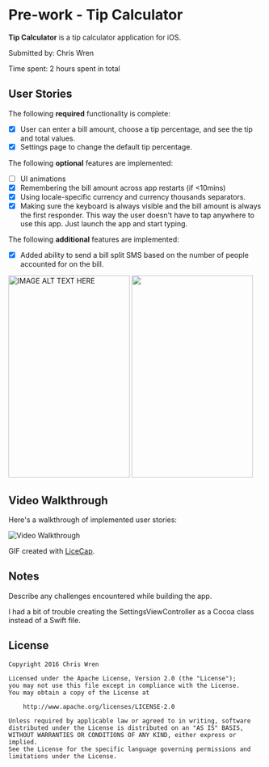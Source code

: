 # Pre-work - Tip Calculator

**Tip Calculator** is a tip calculator application for iOS.

Submitted by: Chris Wren

Time spent: 2 hours spent in total

## User Stories

The following **required** functionality is complete:

* [x] User can enter a bill amount, choose a tip percentage, and see the tip and total values.
* [x] Settings page to change the default tip percentage.

The following **optional** features are implemented:
* [ ] UI animations
* [x] Remembering the bill amount across app restarts (if <10mins)
* [x] Using locale-specific currency and currency thousands separators.
* [x] Making sure the keyboard is always visible and the bill amount is always the first responder. This way the user doesn't have to tap anywhere to use this app. Just launch the app and start typing.

The following **additional** features are implemented:
- [x] Added ability to send a bill split SMS based on the number of people accounted for on the bill.

<img src="http://i.imgur.com/jvcbfnE.png" 
alt="IMAGE ALT TEXT HERE" width="240" height="400"  />
<img src="http://i.imgur.com/qWe1ecM.png" width="240" height="400"/>

## Video Walkthrough 

Here's a walkthrough of implemented user stories:

<img src='http://imgur.com/L2QImJE' title='Video Walkthrough' width='' alt='Video Walkthrough' />

GIF created with [LiceCap](http://www.cockos.com/licecap/).

## Notes

Describe any challenges encountered while building the app.

I had a bit of trouble creating the SettingsViewController as a Cocoa class instead of a Swift file.

## License

    Copyright 2016 Chris Wren

    Licensed under the Apache License, Version 2.0 (the "License");
    you may not use this file except in compliance with the License.
    You may obtain a copy of the License at

        http://www.apache.org/licenses/LICENSE-2.0

    Unless required by applicable law or agreed to in writing, software
    distributed under the License is distributed on an "AS IS" BASIS,
    WITHOUT WARRANTIES OR CONDITIONS OF ANY KIND, either express or implied.
    See the License for the specific language governing permissions and
    limitations under the License.

